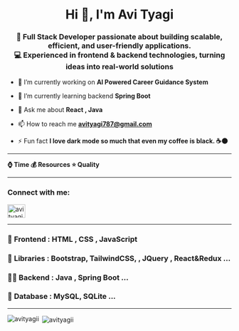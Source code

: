 <h1 align="center">Hi 👋, I'm Avi Tyagi</h1>
<h3 align="center">🚀 Full Stack Developer passionate about building scalable, efficient, and user-friendly applications.<br>   💻 Experienced in frontend & backend technologies, turning ideas into real-world solutions</h3>

- 🔭 I’m currently working on **AI Powered Career Guidance System**

- 🌱 I’m currently learning backend **Spring Boot**

- 💬 Ask me about **React , Java**

- 📫 How to reach me **avityagi787@gmail.com**

- ⚡ Fun fact **I love dark mode so much that even my coffee is black. ☕🌑**
 <hr>

 **⌚ Time 💰 Resources  ⭐ Quality**
 
<hr>

<h3 align="left">Connect with me:</h3>
<p align="left">
<a href="[https://linkedin.com/in/avi tyagi](https://www.linkedin.com/in/avi-tyagi-170610207)" target="blank"><img align="center" src="https://raw.githubusercontent.com/rahuldkjain/github-profile-readme-generator/master/src/images/icons/Social/linked-in-alt.svg" alt="avi tyagi" height="30" width="40" /></a>
</p>

<hr>

### 🎪 **Frontend :** HTML , CSS , JavaScript  

### 🌱 **Libraries :** Bootstrap, TailwindCSS, , JQuery , React&Redux ...

### 👨‍💻 **Backend :** Java , Spring Boot  ... 

### 💬 **Database :** MySQL, SQLite ...

<hr>
<p><img align="left" src="https://github-readme-stats.vercel.app/api/top-langs?username=avityagii&show_icons=true&locale=en&layout=compact" alt="avityagii" /></p>

<p>&nbsp;<img align="center" src="https://github-readme-stats.vercel.app/api?username=avityagii&show_icons=true&locale=en" alt="avityagii" /></p>
